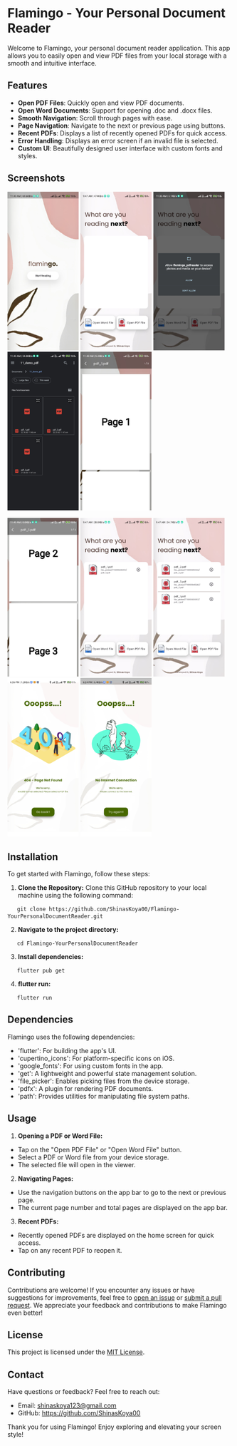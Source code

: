 # Flamingo - Your Personal Document Reader

Welcome to Flamingo, your personal document reader application. This app allows you to easily open
and view PDF files from your local storage with a smooth and intuitive interface.

## Features

- **Open PDF Files**: Quickly open and view PDF documents.
- **Open Word Documents**: Support for opening .doc and .docx files.
- **Smooth Navigation**: Scroll through pages with ease.
- **Page Navigation**: Navigate to the next or previous page using buttons.
- **Recent PDFs**: Displays a list of recently opened PDFs for quick access.
- **Error Handling**: Displays an error screen if an invalid file is selected.
- **Custom UI**: Beautifully designed user interface with custom fonts and styles.

## Screenshots

  <img src="https://github.com/ShinasKoya00/Flamingo-YourPersonalDocumentReader/blob/master/assets/application_snapshots/onboarding_page.jpg" width="160" /> <img src="https://github.com/ShinasKoya00/Flamingo-YourPersonalDocumentReader/blob/master/assets/application_snapshots/homepage.jpg" width="160" /> <img src="https://github.com/ShinasKoya00/Flamingo-YourPersonalDocumentReader/blob/master/assets/application_snapshots/permission.jpg" width="160" /> <img src="https://github.com/ShinasKoya00/Flamingo-YourPersonalDocumentReader/blob/master/assets/application_snapshots/pdf_selection.jpg" width="160" /> <img src="https://github.com/ShinasKoya00/Flamingo-YourPersonalDocumentReader/blob/master/assets/application_snapshots/pdf_view_1.jpg" width="160" />

  <img src="https://github.com/ShinasKoya00/Flamingo-YourPersonalDocumentReader/blob/master/assets/application_snapshots/pdf_view_2.jpg" width="160" /> <img src="https://github.com/ShinasKoya00/Flamingo-YourPersonalDocumentReader/blob/master/assets/application_snapshots/homepage_recent_1.jpg" width="160" /> <img src="https://github.com/ShinasKoya00/Flamingo-YourPersonalDocumentReader/blob/master/assets/application_snapshots/homepage_recent_2.jpg" width="160" /> <img src="https://github.com/ShinasKoya00/Flamingo-YourPersonalDocumentReader/blob/master/assets/application_snapshots/page_not_found.jpg" width="160" /> <img src="https://github.com/ShinasKoya00/Flamingo-YourPersonalDocumentReader/blob/master/assets/application_snapshots/no_internet.jpg" width="160" />


## Installation

To get started with Flamingo, follow these steps:

1. **Clone the Repository:** Clone this GitHub repository to your local machine using the following
   command:

```
   git clone https://github.com/ShinasKoya00/Flamingo-YourPersonalDocumentReader.git
```

2. **Navigate to the project directory:**

```
   cd Flamingo-YourPersonalDocumentReader
```

3. **Install dependencies:** 

```
   flutter pub get
```

4. **flutter run:**

```
   flutter run
```

## Dependencies

Flamingo uses the following dependencies:

- 'flutter': For building the app's UI.
- 'cupertino_icons': For platform-specific icons on iOS.
- 'google_fonts': For using custom fonts in the app.
- 'get': A lightweight and powerful state management solution.
- 'file_picker': Enables picking files from the device storage.
- 'pdfx': A plugin for rendering PDF documents.
- 'path': Provides utilities for manipulating file system paths.


## Usage

1. **Opening a PDF or Word File:**

- Tap on the "Open PDF File" or "Open Word File" button.
- Select a PDF or Word file from your device storage.
- The selected file will open in the viewer.

2. **Navigating Pages:**

- Use the navigation buttons on the app bar to go to the next or previous page.
- The current page number and total pages are displayed on the app bar.

3. **Recent PDFs:**

- Recently opened PDFs are displayed on the home screen for quick access.
- Tap on any recent PDF to reopen it.

## Contributing

Contributions are welcome! If you encounter any issues or have suggestions for improvements, feel
free to [open an issue](https://github.com/your-username/flamingo/issues)
or [submit a pull request](https://github.com/your-username/flamingo/pulls). We appreciate your
feedback and contributions to make Flamingo even better!

## License

This project is licensed under the [MIT License](LICENSE).

## Contact

Have questions or feedback? Feel free to reach out:

- Email: shinaskoya123@gmail.com
- GitHub: https://github.com/ShinasKoya00

Thank you for using Flamingo! Enjoy exploring and elevating your screen style!
